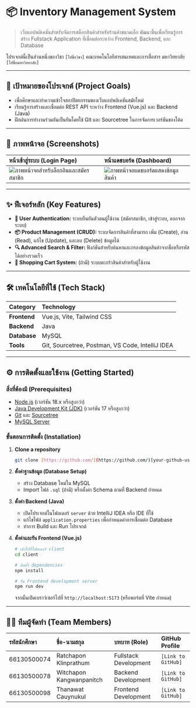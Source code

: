 # 📦 Inventory Management System

> เว็บแอปพลิเคชันสำหรับจัดการสต็อกสินค้าสำหรับร้านค้าขนาดเล็ก พัฒนาขึ้นเพื่อเรียนรู้การสร้าง Fullstack Application ที่เชื่อมต่อระหว่าง Frontend, Backend, และ Database

โปรเจกต์นี้เป็นส่วนหนึ่งของวิชา `[ใส่ชื่อวิชา]` คณะเทคโนโลยีสารสนเทศและการสื่อสาร มหาวิทยาลัย `[ใส่ชื่อมหาวิทยาลัย]`

---

## 🎯 เป้าหมายของโปรเจกต์ (Project Goals)

* เพื่อศึกษาและทำความเข้าใจสถาปัตยกรรมของเว็บแอปพลิเคชันสมัยใหม่
* เรียนรู้การสร้างและเชื่อมต่อ REST API ระหว่าง Frontend (Vue.js) และ Backend (Java)
* ฝึกฝนการทำงานร่วมกันเป็นทีมโดยใช้ Git และ Sourcetree ในการจัดการเวอร์ชันของโค้ด

---

## 📸 ภาพหน้าจอ (Screenshots)

| หน้าเข้าสู่ระบบ (Login Page) | หน้าแดชบอร์ด (Dashboard) |
| :----------------------------------------------------------------------------------------------------------------- | :----------------------------------------------------------------------------------------------------------------- |
| ![ภาพหน้าจอสำหรับล็อกอินและสมัครสมาชิก](https://github.com/user-attachments/assets/6c1e6632-a93d-49ca-b58d-51f583b681f6) | ![ภาพหน้าจอแดชบอร์ดแสดงข้อมูลสินค้า](https://github.com/user-attachments/assets/398a847d-b2ce-42cb-a028-b24cf52c7289) |

---

## ✨ ฟีเจอร์หลัก (Key Features)

* **👤 User Authentication:** ระบบยืนยันตัวตนผู้ใช้งาน (สมัครสมาชิก, เข้าสู่ระบบ, ออกจากระบบ)
* **📦 Product Management (CRUD):** ระบบจัดการสินค้าที่สามารถ เพิ่ม (Create), อ่าน (Read), แก้ไข (Update), และลบ (Delete) ข้อมูลได้
* **🔍 Advanced Search & Filter:** ฟังก์ชันสำหรับค้นหาและกรองข้อมูลสินค้าจากชื่อหรือรหัสได้อย่างรวดเร็ว
* **🛒 Shopping Cart System:** (ถ้ามี) ระบบตะกร้าสินค้าสำหรับผู้ใช้งาน

---

## 🛠️ เทคโนโลยีที่ใช้ (Tech Stack)

| Category     | Technology                                   |
| :----------- | :------------------------------------------- |
| **Frontend** | Vue.js, Vite, Tailwind CSS                   |
| **Backend** | Java                                         |
| **Database** | MySQL                                        |
| **Tools** | Git, Sourcetree, Postman, VS Code, IntelliJ IDEA |

---

## ⚙️ การติดตั้งและใช้งาน (Getting Started)

### สิ่งที่ต้องมี (Prerequisites)

* [Node.js](https://nodejs.org/) (เวอร์ชัน 18.x หรือสูงกว่า)
* [Java Development Kit (JDK)](https://www.oracle.com/java/technologies/downloads/) (เวอร์ชัน 17 หรือสูงกว่า)
* [Git](https://git-scm.com/) และ [Sourcetree](https://www.sourcetreeapp.com/)
* [MySQL Server](https://dev.mysql.com/downloads/mysql/)

### ขั้นตอนการติดตั้ง (Installation)

1.  **Clone a repository**
    ```sh
    git clone [https://github.com/](https://github.com/)[your-github-username]/TT-1-INTEGRATED-1.git
    ```

2.  **ตั้งค่าฐานข้อมูล (Database Setup)**
    * สร้าง Database ใหม่ใน MySQL
    * Import ไฟล์ `.sql` (ถ้ามี) หรือตั้งค่า Schema ตามที่ Backend กำหนด

3.  **ตั้งค่า Backend (Java)**
    * เปิดโปรเจกต์ในโฟลเดอร์ `server` ด้วย IntelliJ IDEA หรือ IDE ที่ใช้
    * แก้ไขไฟล์ `application.properties` เพื่อกำหนดค่าการเชื่อมต่อ Database
    * ทำการ Build และ Run โปรเจกต์

4.  **ตั้งค่าและรัน Frontend (Vue.js)**
    ```sh
    # เข้าไปที่โฟลเดอร์ client
    cd client

    # ติดตั้ง dependencies
    npm install

    # รัน Frontend development server
    npm run dev
    ```
    จากนั้นเปิดเบราว์เซอร์ไปที่ `http://localhost:5173` (หรือพอร์ตที่ Vite กำหนด)

---

## 🧑‍💻 ทีมผู้จัดทำ (Team Members)

| รหัสนักศึกษา | ชื่อ-นามสกุล | บทบาท (Role) | GitHub Profile |
| :--- | :--- | :--- | :--- |
| 66130500074 | Ratchapon Klinprathum | Fullstack Development | `[Link to GitHub]` |
| 66130500078 | Witchapon Kangwanpanitch | Backend Development | `[Link to GitHub]` |
| 66130500098 | Thanawat Cauynukul | Frontend Development | `[Link to GitHub]` |
